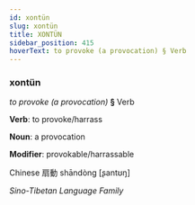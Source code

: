 ```yaml
---
id: xontün
slug: xontün
title: XONTÜN
sidebar_position: 415
hoverText: to provoke (a provocation) § Verb
---
```


### xontün

*to provoke (a provocation)* **§** Verb

**Verb**: to provoke/harrass

**Noun**: a provocation

**Modifier**: provokable/harrassable

Chinese 扇動 shāndòng [ʂantʊŋ]

*Sino-Tibetan Language Family*